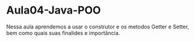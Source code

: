 # Aula04-Java-POO
 Nessa aula aprendemos a usar o construtor e os metodos Getter e Setter, bem como quais suas finalides e importância.
